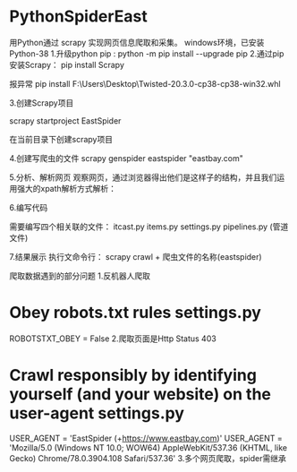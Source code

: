 # PythonSpiderEast
用Python通过 scrapy 实现网页信息爬取和采集。
windows环境，已安装Python-38
1.升级python pip :
python -m pip install --upgrade pip
2.通过pip安装Scrapy：
pip install Scrapy

报异常
pip install F:\Users\Desktop\Twisted-20.3.0-cp38-cp38-win32.whl

3.创建Scrapy项目

scrapy startproject EastSpider

在当前目录下创建scrapy项目

4.创建写爬虫的文件
scrapy genspider eastspider "eastbay.com"

5.分析、解析网页
观察网页，通过浏览器得出他们是这样子的结构，并且我们运用强大的xpath解析方式解析：

6.编写代码

需要编写四个相关联的文件： itcast.py    items.py    settings.py    pipelines.py (管道文件)

7.结果展示
执行文命令行： scrapy crawl  + 爬虫文件的名称(eastspider)


爬取数据遇到的部分问题
1.反机器人爬取
# Obey robots.txt rules settings.py
ROBOTSTXT_OBEY = False
2.爬取页面是Http Status 403
# Crawl responsibly by identifying yourself (and your website) on the user-agent settings.py
USER_AGENT = 'EastSpider (+https://www.eastbay.com)'
USER_AGENT = 'Mozilla/5.0 (Windows NT 10.0; WOW64) AppleWebKit/537.36 (KHTML, like Gecko) Chrome/78.0.3904.108 Safari/537.36'
3.多个网页爬取，spider需继承
